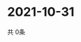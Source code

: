 # 2021-10-31
  共 0条

  <!-- BEGIN -->
  <!-- 最后更新时间Sun Oct 31 2021 11:02:36 GMT+0000 (Coordinated Universal Time) -->
  
  <!-- END -->
  
  